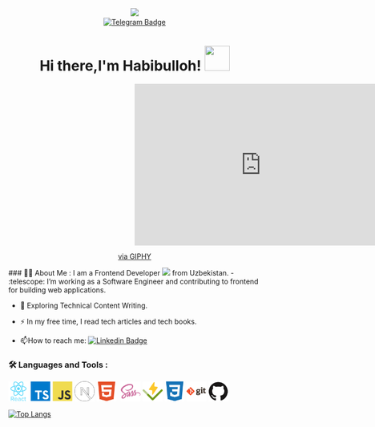 <div id="header" align="center">
  <img src="https://media.giphy.com/media/M9gbBd9nbDrOTu1Mqx/giphy.gif" width="100"/>
</div>

<div id="badges" align="center">
  <a href="https://t.me/habibulloh90">
    <img src="https://img.shields.io/badge/Telegram-blue?style=for-the-badge&logo=telegram&logoColor=white" alt="Telegram Badge"/>
  </a>
</div>
<h1 align="center">
Hi there,I'm Habibulloh!
  <img src="https://media.giphy.com/media/hvRJCLFzcasrR4ia7z/giphy.gif" width="50px" height="50px"/>
</h1>
<div align="center">
 <div style="width:100%;height:0;padding-bottom:64%;position:relative;"><iframe src="https://giphy.com/embed/cNfIqjpCY1zqfaLmd8" width="100%" height="100%" style="position:absolute" frameBorder="0" class="giphy-embed" allowFullScreen></iframe></div><p><a href="https://giphy.com/gifs/cNfIqjpCY1zqfaLmd8">via GIPHY</a></p>
</div>
</p>
</p>
### 👨‍💻 About Me :
I am a Frontend Developer <img src="https://media.giphy.com/media/WUlplcMpOCEmTGBtBW/giphy.gif" width="30"> from Uzbekistan.
- :telescope: I’m working as a Software Engineer and contributing to frontend for building web applications.

- :seedling: Exploring Technical Content Writing.

- :zap: In my free time, I read tech articles and tech books.

- :mailbox:How to reach me: [![Linkedin Badge](https://img.shields.io/badge/-Habibulloh-blue?style=flat&logo=Linkedin&logoColor=white)](https://www.linkedin.com/in/habibulloh-karimov-5b87a2293/)
  
### :hammer_and_wrench: Languages and Tools :
<div>
  <img src = "https://github.com/devicons/devicon/blob/master/icons/react/react-original-wordmark.svg" title='ReactJs' alt="react" width="40px" height="40px" />
  <img src="https://github.com/devicons/devicon/blob/master/icons/typescript/typescript-original.svg" title='TypeScript' alt="typescript" width="40px" height="40px"  />
  <img src="https://github.com/devicons/devicon/blob/master/icons/javascript/javascript-original.svg" alt="javscript" title='JavaScript' width="40px" height="40px" />
  <img src = "https://github.com/devicons/devicon/blob/master/icons/nextjs/nextjs-line.svg" title='NextJs' alt="nextjs" width="40px" height="40px" />
  <img src="https://github.com/devicons/devicon/blob/master/icons/html5/html5-plain.svg"   alt="HTML" width="40" title='HTML' height="40"/>&nbsp;
   <img src="https://github.com/devicons/devicon/blob/master/icons/sass/sass-original.svg" alt="Sass" width="40px" title='Sass' height="40px" />
     <img src="https://github.com/devicons/devicon/blob/master/icons/vitest/vitest-original.svg" alt="vitest" width="40px" title='Vitetest' height="40px" />
  <img src="https://github.com/devicons/devicon/blob/master/icons/css3/css3-plain.svg" alt="css" title='Css' width="40px" height="40px" />
  <img src="https://github.com/devicons/devicon/blob/master/icons/git/git-original-wordmark.svg" title='Git' title="Git" **alt="Git" width="40" height="40"/>
  <img src="https://github.com/devicons/devicon/blob/master/icons/github/github-original.svg" title='GitHub' alt="GitHub" width="40px" height="40px" />
 
</div>

[![Top Langs](https://github-readme-stats.vercel.app/api/top-langs/?username=Habibulloh08&layout=compact&theme=vision-friendly-dark)](https://github.com/anuraghazra/github-readme-stats)
